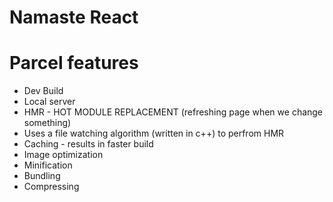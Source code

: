 # Namaste React

# Parcel features

- Dev Build
- Local server
- HMR - HOT MODULE REPLACEMENT (refreshing page when we change something)
- Uses a file watching algorithm (written in c++) to perfrom HMR
- Caching - results in faster build
- Image optimization
- Minification
- Bundling
- Compressing
